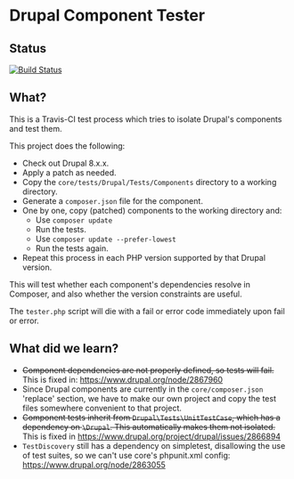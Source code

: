Drupal Component Tester
=======================

Status
---
[![Build Status](https://travis-ci.org/paul-m/drupal_component_tester.svg?branch=master)](https://travis-ci.org/paul-m/drupal_component_tester)

What?
-----

This is a Travis-CI test process which tries to isolate Drupal's components and test them.

This project does the following:

* Check out Drupal 8.x.x.
* Apply a patch as needed.
* Copy the `core/tests/Drupal/Tests/Components` directory to a working directory.
* Generate a `composer.json` file for the component.
* One by one, copy (patched) components to the working directory and:
	* Use `composer update`
	* Run the tests.
	* Use `composer update --prefer-lowest`
	* Run the tests again.
* Repeat this process in each PHP version supported by that Drupal version.

This will test whether each component's dependencies resolve in Composer, and also whether the version constraints are useful.

The `tester.php` script will die with a fail or error code immediately upon fail or error.

What did we learn?
------------------

* ~~Component dependencies are not properly defined, so tests will fail.~~ This is fixed in: https://www.drupal.org/node/2867960
* Since Drupal components are currently in the `core/composer.json` 'replace' section, we have to make our own project and copy the test files somewhere convenient to that project.
* ~~Component tests inherit from `Drupal\Tests\UnitTestCase`, which has a dependency on `\Drupal`. This automatically makes them not isolated.~~ This is fixed in https://www.drupal.org/project/drupal/issues/2866894
* `TestDiscovery` still has a dependency on simpletest, disallowing the use of test suites, so we can't use core's phpunit.xml config: https://www.drupal.org/node/2863055
